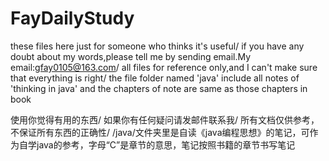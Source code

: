 # FayDailyStudy
these files here just for someone who thinks it's useful/
if you have any doubt about my words,please tell me by sending email.My email:gfay0105@163.com/
all files for reference only,and I can't make sure that everything is right/
the file folder named 'java' include all notes of 'thinking in java' and the chapters of note are same as those chapters in book

使用你觉得有用的东西/
如果你有任何疑问请发邮件联系我/
所有文档仅供参考，不保证所有东西的正确性/
/java/文件夹里是自读《java编程思想》的笔记，可作为自学java的参考，字母“C”是章节的意思，笔记按照书籍的章节书写笔记

